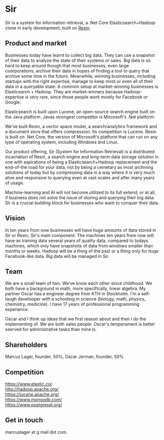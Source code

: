 # Sir
Sir is a system for information retrieval, a .Net Core Elasticsearch+Hadoop clone in early development, built on [Resin](https://github.com/kreeben/resin).

## Product and market

Businesses today have learnt to collect big data. They can use a snapshot of their data to analyze the state of their systems or sales. Big data is so hard to keep around though that most businesses, even large coorporations, archive their data in hopes of finding a tool to query that archive some time in the future. Meanwhile, winning businesses, including startups with the right expertise, manage to keep most or even all of their data in a queryable state. A common setup at market-winning businesses is Elasticearch + Hadoop. They are market-winners because Hadoop-expertise is very rare, since those people work mostly for Facebook or Google.

Elasticsearch is built upon Lucene, an open-source search engine built on the Java platform. Javas strongest competitor is Microsoft's .Net platform. 

We've built Resin, a vector space model, a search/analytics framework and a document store that offers compression. Its competition is Lucene. Resin is built on .Net Core, the version of Microsoft's platform that can run on any type of operating system, including Windows and Linux.

Our product offering, Sir (System for Information Retrieval) is a distributed incarnation of Resin, a search engine and long-term data storage solution in one with aspirations of being a Elasticsearch+Hadoop replacement and the end-of-the road for your data, not by being a cemetary as most archiving solutions of today but by compressing data in a way where it is very much alive and responsive to querying even at vast scales and after many years of usage.

Machine-learning and AI will not become utilized to its full extend, or at all, if business does not solve the issue of storing and querying their big data. Sir is a crucial building block for businesses who want to conquer their data.

## Vision

In ten years from now businesses will have huge amounts of data stored in Sir or Resin, Sir's main component. The machines ten years from now will have as training data several years of quality data, compared to todays machines, which only have snapshots of data from windows smaller than months or weeks. Hadoop will be a thing of the past or a thing only for huge Facebook-like data. Big data will be managed in Sir.

## Team

We are a small team of two. We've know each other since childhood. We both have a background in math, more specifically, linear algebra. My partner Oscar has a engineer degree from KTH in Stockholm. I'm a self-taugh develooper with a schooling in science (biology, math, physics, chemistry, medicine). I have 17 years of professional programming experience.

Oscar and I think up ideas that we first reason about and then I do the implementing of. We are both sales people. Oscar's temperament is better seerved for administrative tasks than mine is.

## Shareholders

Marcus Lager, founder, 50%, Oscar Jorman, founder, 50%

## Competition

https://www.elastic.co/  
http://hadoop.apache.org/  
https://lucene.apache.org/  
https://www.mongodb.com/  
https://www.postgresql.org/  

## Get in touch

marcuslager at g mail dot com.
